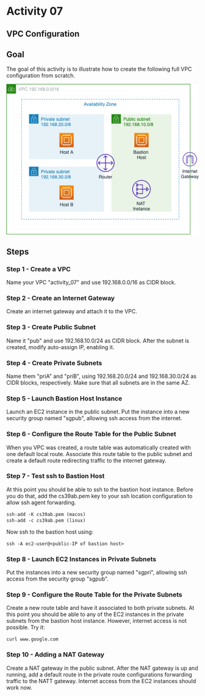# Activity 07

## VPC Configuration

## Goal
The goal of this activity is to illustrate how to create the following full VPC configuration from scratch. 

![activity_07.png](images/activity_07.png)
 
## Steps

### Step 1 - Create a VPC

Name your VPC "activity_07" and use 192.168.0.0/16 as CIDR block. 

### Step 2 - Create an Internet Gateway 

Create an internet gateway and attach it to the VPC. 

### Step 3 - Create Public Subnet

Name it "pub" and use 192.168.10.0/24 as CIDR block. After the subnet is created, modify auto-assign IP, enabling it. 

### Step 4 - Create Private Subnets 

Name them "priA" and "priB", using 192.168.20.0/24 and 192.168.30.0/24 as CIDR blocks, respectively. Make sure that all subnets are in the same AZ. 

### Step 5 - Launch Bastion Host Instance 

Launch an EC2 instance in the public subnet. Put the instance into a new security group named "sgpub", allowing ssh access from the internet. 

### Step 6 - Configure the Route Table for the Public Subnet 

When you VPC was created, a route table was automatically created with one default local route.  Associate this route table to the public subnet and create a default route redirecting traffic to the internet gateway. 

### Step 7 - Test ssh to Bastion Host 

At this point you should be able to ssh to the bastion host instance. Before you do that, add the cs39ab.pem key to your ssh location configuration to allow ssh agent forwarding. 

```
ssh-add -K cs39ab.pem (macos)
ssh-add -c cs39ab.pem (linux)
```

Now ssh to the bastion host using: 

```
ssh -A ec2-user@<public-IP of bastion host>
```

### Step 8 - Launch EC2 Instances in Private Subnets

Put the instances into a new security group named "sgpri", allowing ssh access from the security group "sgpub". 

### Step 9 - Configure the Route Table for the Private Subnets

Create a new route table and have it associated to both private subnets. At this point you should be able to any of the EC2 instances in the private subnets from the bastion host instance. However, internet access is not possible. Try it: 

```
curl www.google.com
```

### Step 10 - Adding a NAT Gateway 

Create a NAT gateway in the public subnet. After the NAT gateway is up and running, add a default route in the private route configurations forwarding traffic to the NATT gateway. Internet access from the EC2 instances should work now. 